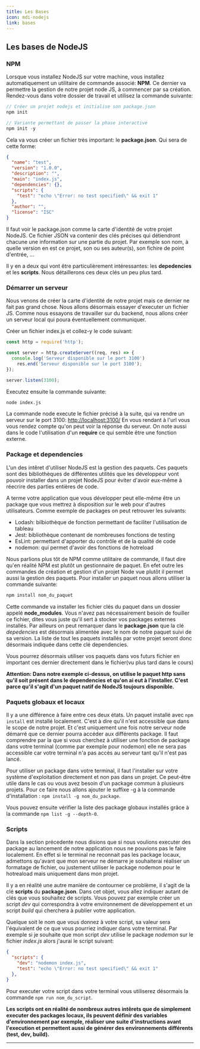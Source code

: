 ```yaml
---
title: Les Bases
icon: mdi-nodejs
link: bases
---
```


<div id='bases'></div>

## Les bases de NodeJS

### NPM

Lorsque vous installez NodeJS sur votre machine, vous installez automatiquement un utilitaire de commande associé: **NPM**. Ce dernier va permettre la gestion de notre projet node JS, à commencer par sa création. Rendez-vous dans votre dossier de travail et utilisez la commande suivante:

```javascript
// Créer un projet nodejs et initialise son package.json
npm init

// Variante permettant de passer la phase interactive
npm init -y
```

Cela va vous créer un fichier très important: le **package.json**. Qui sera de cette forme:

```json
{
  "name": "test",
  "version": "1.0.0",
  "description": "",
  "main": "index.js",
  "dependencies": {},
  "scripts": {
    "test": "echo \"Error: no test specified\" && exit 1"
  },
  "author": "",
  "license": "ISC"
}
```

Il faut voir le package.json comme la carte d'identité de votre projet NodeJS. Ce fichier JSON va contenir des clés précises qui détiendront chacune une information sur une partie du projet. Par exemple son nom, à quelle version en est ce projet, son ou ses auteur(s), son fichire de point d'entrée, ...

Il y en a deux qui vont être particulièrement intéressantes: les **depedencies** et les **scripts**. Nous détaillerons ces deux clés un peu plus tard.

### Démarrer un serveur

Nous venons de créer la carte d'identité de notre projet mais ce dernier ne fait pas grand chose. Nous allons désormais essayer d'executer un fichier JS. Comme nous essayons de travailler sur du backend, nous allons créer un serveur local qui poura éventuellement communiquer.

Créer un fichier index.js et collez-y le code suivant:

```javascript
const http = require('http');

const server = http.createServer((req, res) => {
  console.log('Serveur disponible sur le port 3100')
    res.end('Serveur disponible sur le port 3100');
});

server.listen(3100);
```

Executez ensuite la commande suivante:

```bash
node index.js
```

La commande node execute le fichier précisé à la suite, qui va rendre un serveur sur le port 3100: [http://localhost:3100/](http://localhost:3100/)
En vous rendant à l'url vous vous rendez compte qu'on peut voir la réponse du serveur. On note aussi dans le code l'utilisation d'un **require** ce qui semble être une fonction externe.

### Package et dependencies

L'un des intêret d'utiliser NodeJS est la gestion des paquets. Ces paquets sont des bibliothèques de différentes utilités que les développeur vont pouvoir installer dans un projet NodeJS pour éviter d'avoir eux-même à réecrire des parties entières de code.

A terme votre application que vous développer peut elle-même être un package que vous mettrez à disposition sur le web pour d'autres utilisateurs. Comme exemple de packages on peut retrouver les suivants:

- Lodash: bilbiothèque de fonction permettant de faciliter l'utilisation de tableau
- Jest: bibliothèque contenant de nombreuses fonctions de testing
- EsLint: permettant d'apporter du contrôle et de la qualité de code
- nodemon: qui permet d'avoir des fonctions de hotreload

Nous parlions plus tôt de NPM comme utilitaire de commande, il faut dire qu'en réalité NPM est plutôt un gestionnaire de paquet. En efet outre les commandes de création et gestion d'un projet Node vue plutôt il permet aussi la gestion des paquets. 
Pour installer un paquet nous allons utiliser la commande suivante:

```javascript
npm install nom_du_paquet
```

Cette commande va installer les fichier clés du paquet dans un dossier appelé **node_modules**. Vous n'avez pas nécessairement besoin de fouiller ce fichier, dites vous juste qu'il sert à stocker vos packages externes installés. Par ailleurs on peut remarquer dans le **package.json** que la clé *depedencies* est désormais alimentée avec le nom de notre paquet suivi de sa version. La liste de tout les paquets installés par votre projet seront donc désormais indiquée dans cette clé dependencies. 

Vous pourrez désormais utiliser vos paquets dans vos futurs fichier en important ces dernier directement dans le fichier(vu plus tard dans le cours)

**Attention: Dans notre exemple ci-dessus, on utilise le paquet http sans qu'il soit présent dans le dependencies et qu'on ai eut à l'installer. C'est parce qu'il s'agit d'un paquet natif de NodeJS toujours disponible.**

### Paquets globaux et locaux

Il y a une différence à faire entre ces deux états. Un paquet installé avec `npm install` est installé localement. C'est à dire qu'il n'est accessible que dans le scope de notre projet. Et c'est uniquement une fois notre serveur node démarré que ce dernier pourra accéder aux différents package. Il faut comprendre par la que si vous cherchez à utiliser une fonction de package dans votre terminal (comme par exemple pour nodemon) elle ne sera pas accessible car votre terminal n'a pas accès au serveur tant qu'il n'est pas lancé.

Pour utiliser un package dans votre terminal, il faut l'installer sur votre système d'exploitation directement et non pas dans un projet. Ce peut-être utile dans le cas ou vous avez besoin d'un package commun à plusieurs projets. Pour ce faire nous allons ajouter le suffixe -g à la commande d'installation : `npm install -g nom_du_package`.

Vous pouvez ensuite vérifier la liste des package globaux installés grâce à la commande `npm list -g --depth-0`.

### Scripts

Dans la section précedente nous disions que si nous voulions executer des package au lancement de notre application nous ne pouvions pas le faire localement. En effet si le terminal ne reconnait pas les package locaux, admettons qu'avant que mon serveur ne démarre je souhaiterai réaliser un formatage de fichier, ou justement utiliser le package nodemon pour le hotreaload mais uniquement dans mon projet.

Il y a en réalité une autre manière de contourner ce problème, il s'agit de la clé **scripts** du **package.json**. Dans cet objet, vous allez indiquer autant de clés que vous souhaitez de scripts. Vous pouvez par exemple créer un script *dev* qui correspondra à votre environnement de développement et un script *build* qui cherchera à publier votre application.

Quelque soit le nom que vous donnez à votre script, sa valeur sera l'équivalent de ce que vous pourriez indiquer dans votre terminal. Par exemple si je souhaite que mon script *dev* utilise le package *nodemon* sur le fichier *index.js* alors j'aurai le script suivant:

```json
{
  "scripts": {
    "dev": "nodemon index.js",
    "test": "echo \"Error: no test specified\" && exit 1"
  },
}
```

Pour executer votre script dans votre terminal vous utiliserez désormais la commande `npm run nom_du_script`.

**Les scripts ont en réalité de nombreux autres intêrets que de simplement executer des packages locaux, ils peuvent définir des variables d'environnement par exemple, réaliser une suite d'instructions avant l'execution et permettent aussi de générer des environnements différents (test, dev, build).**

---

</div>
